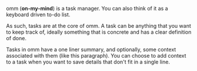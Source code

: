 omm (**on-my-mind**) is a task manager. You can also think of it as a keyboard
driven to-do list.

As such, tasks are at the core of omm. A task can be anything that you want to
keep track of, ideally something that is concrete and has a clear definition of
done.

Tasks in omm have a one liner summary, and optionally, some context associated
with them (like this paragraph). You can choose to add context to a task when
you want to save details that don't fit in a single line.
